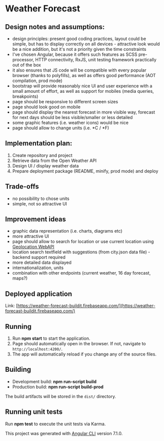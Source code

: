 # Weather Forecast

## Design notes and assumptions:
* design principles: present good coding practices, layout could be simple, but has to display correctly on all devices - attractive look would be a nice addition, but it's not a priority given the time constraints 
* I've chosen Angular, because it offers such features as SCSS pre-processor, HTTP connectivity, RxJS, unit testing framework practically out of the box
* it also ensures that JS code will be compatible with every popular browser (thanks to polyfills), as well as offers good performance (AOT compilation, prod mode)
* bootstrap will provide reasonably nice UI and user experience with a small amount of effort, as well as support for mobiles (media queries, breakpoints)
* page should be responsive to different screen sizes
* page should look good on mobile
* page should display the nearest forecast in more visible way, forecast for next days should be less visible/smaller or less detailed
* some graphic features (i.e. weather icons) would be nice
* page should allow to change units (i.e. *C / *F)

## Implementation plan: 
1. Create repository and project
2. Retrieve data from the Open Weather API
3. Design UI / display weather data
4. Prepare deployment package (README, minify, prod mode) and deploy

## Trade-offs

* no possibility to chose units
* simple, not so attractive UI

## Improvement ideas
* graphic data representation (i.e. charts, diagrams etc)
* more attractive UI
* page should allow to search for location or use current location using [Geolocation WebAPI](https://developer.mozilla.org/en-US/docs/Web/API/Geolocation_API)
* location search textfield with suggestions (from city.json data file) - backend support required
* more detailed data displayed
* internationalization, units
* combination with other endpoints (current weather, 16 day forecast, maps?)

## Deployed application

Link: [https://weather-forecast-buildit.firebaseapp.com/](https://weather-forecast-buildit.firebaseapp.com/)

## Running

1. Run **npm start** to start the application.
2. Page should automatically open in the browser. If not, navigate to `http://localhost:4200/`. 
3. The app will automatically reload if you change any of the source files.

## Building

* Development build: **npm run-script build**
* Production build: **npm run-script build-prod**

The build artifacts will be stored in the `dist/` directory.

## Running unit tests

Run **npm test** to execute the unit tests via Karma.




This project was generated with [Angular CLI](https://github.com/angular/angular-cli) version 7.1.0.

